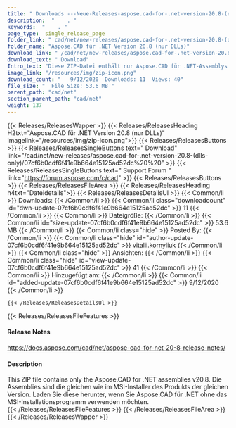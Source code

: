 ```yaml
---
title: " Downloads ---Neue-Releases-aspose.cad-for-.net-version-20.8-(nur-dlls) . "
description:  "    . " 
keywords:  "    . " 
page_type:  single_release_page
folder_link: " cad/net/new-releases/aspose.cad-for-.net-version-20.8-(dlls-only)/"
folder_name: "Aspose.CAD für .NET Version 20.8 (nur DLLs)"
download_link: " /cad/net/new-releases/aspose.cad-for-.net-version-20.8-(dlls-only)/07cf6b0cdf6f41e9b664e15125ad52dc"
download_text: " Download"
Intro_text: "Diese ZIP-Datei enthält nur Aspose.CAD für .NET-Assemblys v20.8. Die Montage ..."
image_link: "/resources/img/zip-icon.png"
download_count: "   9/12/2020  Downloads: 11  Views: 40"
file_size: "  File Size: 53.6 MB "
parent_path: "cad/net"
section_parent_path: "cad/net"
weight: 137
---
```


{{< Releases/ReleasesWapper >}}
  {{< Releases/ReleasesHeading H2txt="Aspose.CAD für .NET Version 20.8 (nur DLLs)" imagelink="/resources/img/zip-icon.png">}}
  {{< Releases/ReleasesButtons >}}
    {{< Releases/ReleasesSingleButtons text=" Download" link="/cad/net/new-releases/aspose.cad-for-.net-version-20.8-(dlls-only)/07cf6b0cdf6f41e9b664e15125ad52dc%20%20" >}}
    {{< Releases/ReleasesSingleButtons text=" Support Forum " link="https://forum.aspose.com/c/cad" >}}
  {{< Releases/ReleasesButtons >}}
  {{< Releases/ReleasesFileArea >}}
    {{< Releases/ReleasesHeading h4txt="Dateidetails">}}
    {{< Releases/ReleasesDetailsUl >}}
            {{< Common/li >}} Downloads: {{< /Common/li >}}
      {{< Common/li class="downloadcount" id="dwn-update-07cf6b0cdf6f41e9b664e15125ad52dc" >}} 11 {{< /Common/li >}}
      {{< Common/li >}} Dateigröße: {{< /Common/li >}}
      {{< Common/li id="size-update-07cf6b0cdf6f41e9b664e15125ad52dc" >}} 53.6 MB {{< /Common/li >}} 
      {{< Common/li  class="hide" >}} Posted By: {{< /Common/li >}} 
      {{< Common/li class="hide" id="author-update-07cf6b0cdf6f41e9b664e15125ad52dc" >}} vitalii.kornyliuk {{< /Common/li >}}
      {{< Common/li class="hide" >}} Ansichten: {{< /Common/li >}}
      {{< Common/li class="hide" id="view-update-07cf6b0cdf6f41e9b664e15125ad52dc" >}} 41 {{< /Common/li >}}
      {{< Common/li >}} Hinzugefügt am: {{< /Common/li >}}
      {{< Common/li id="added-update-07cf6b0cdf6f41e9b664e15125ad52dc" >}} 9/12/2020 {{< /Common/li >}} 

    {{< /Releases/ReleasesDetailsUl >}}

  {{< Releases/ReleasesFileFeatures >}}
      <h4>Release Notes</h4><div><a href="https://docs.aspose.com/cad/net/aspose-cad-for-net-20-8-release-notes/">https://docs.aspose.com/cad/net/aspose-cad-for-net-20-8-release-notes/</a></div><h4>Description</h4><div class="HTMLDescription">This ZIP file contains only the Aspose.CAD for .NET assemblies v20.8. Die Assemblies sind die gleichen wie im MSI-Installer des Produkts der gleichen Version. Laden Sie diese herunter, wenn Sie Aspose.CAD für .NET ohne das MSI-Installationsprogramm verwenden möchten.</div>
  {{< /Releases/ReleasesFileFeatures >}}
 {{< /Releases/ReleasesFileArea >}}
{{< /Releases/ReleasesWapper >}}



